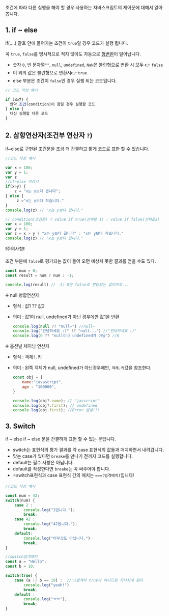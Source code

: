 조건에 따라 다른 실행을 해야 할 경우 사용하는 자바스크립트의 제어문에 대해서 알아봅니다.

## 1. if ~ else

if(....) 괄호 안에 들어가는 조건이 ```true```일 경우 코드가 실행 됩니다.

꼭 ```true```, ```false```를 명시적으로 적지 않아도 자동으로 [형변환](https://ko.javascript.info/type-conversions)이 일어납니다.

* 숫자 `0`, 빈 문자열`""`, `null`, `undefined`, `NaN`은 불린형으로 변환 시 모두 :point_right: `false`
* 이 외의 값은 불린형으로 변환시:point_right: `true`
* else 부분은 조건이 ```false```인 경우 실행 되는 코드입니다.

```js
// 코드 작성 예시

if (조건) {
  만약 조건(condition)이 참일 경우 실행할 코드
} else {
  대신 실행할 다른 코드
}
```



## 2. 삼항연산자(조건부 연산자 `?`)

if~else로 구현된 조건문을 조금 더 간결하고 짧게 코드로 표한 할 수 있습니다.

```js
//코드 작성 예시

var x = 100;
var y = 1;
var z
//if~else 작성시
if(x>y) {
    z = "x는 y보다 큽니다";
} else {
     z ="x는 y보다 작습니다."
}
console.log(z) // "x는 y보다 큽니다."

// condition(조건문) ? value if true(선택문 1) : value if false(선택문2)
var x = 100;
var y = 1;
var z = x > y ? "x는 y보다 큽니다" : "x는 y보다 작습니다."
console.log(z) // "x는 y보다 큽니다."
```

:exclamation:주의사항:exclamation:

조건 부분에 ```false```로 평가되는 값이 들어 오면 예상치 못한 결과를 얻을 수도 있다.

```js
const num = 0;
const result = num ? num : -1;

console.log(result) // -1; 0은 false로 판단되는 값이므로...
```

:heavy_plus_sign: null 병합연산자

* 형식 :  값1 ?? 값2

* 의미 :  값1이 null, undefined가 아닌 경우에만 값1을 반환

  ```js
  console.log(null ?? "null~") //null~
  console.log("안녕하세요 :)" ?? "null...") //"안녕하세요 :)"
  console.log(0 ?? "null이나 undefined가 아님") //0
  ```

:heavy_plus_sign: 옵션널 체이닝 연산자

* 형식 :  객체```?.```키

* 의미 : 왼쪽 객체가 null, undefined가 아닌경우에만, ```객체.키```값을 참조한다.

  ```js
  const obj = {
      name:"javascript",
      age : "100000",
  }
  
  console.log(obj?.name); // "javscript"
  console.log(obj?.first); // undefined
  console.log(obj.first); //Error 발생!!!
  ```

## 3. Switch

if ~ else if ~ else 문을 간결하게 표현 할 수 있는 문입니다.

* switch는 표현식의 평가 결과를 각 case 표현식의 값들과 매치하면서 내려갑니다.
* 맞는 case가 있다면 ```breake```를 만나기 전까지 코드를 실행합니다.
* default는 필수 사항은 아닙니다.
* default를 작성한다면  ```breake```는 꼭 써주어야 합니다.
* :star:switch표현식과 case 표현식 간의 매치는 ```===(엄격매치)```입니다!

```js
//코드 작성 예시

const num = 42;
switch(num) {
    case 2 :
        console.log("2입니다.");
        break;
    case 42 :
        console.log("42입니다.");
        break;
    default:
        console.log("아무것도 아닙니다.")
        break;
}

//switch엄격매치
const a = "Hello";
const b = 10;

switch(true) {
    case (a || b == 10) :  //👈엄격히 true가 아니므로 지나치게 된다
        console.log("yeah!")
        break;
   	default : 
        console.log("ㅠㅠ");
        break;
}
        
```

